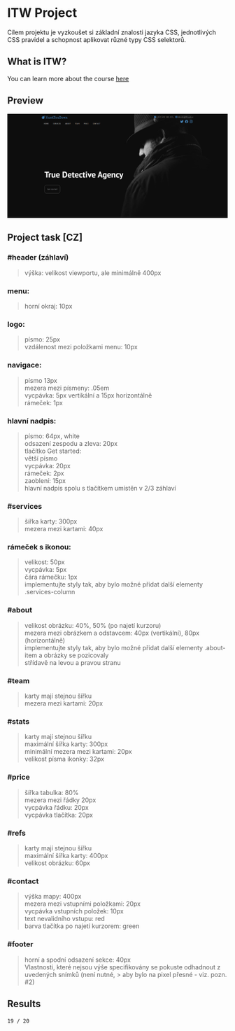 # ITW Project
Cílem projektu je vyzkoušet si základní znalosti jazyka CSS, jednotlivých CSS pravidel a schopnost aplikovat různé typy CSS selektorů.
## What is ITW?
You can learn more about the course [here](https://www.fit.vut.cz/study/course/244890/.cs)
## Preview
 ![preview](./preview.PNG)
## Project task [CZ]
### #header (záhlaví)
> výška: velikost viewportu, ale minimálně 400px
### menu:
> horní okraj: 10px
### logo:
> písmo: 25px <br />
> vzdálenost mezi položkami menu: 10px <br />
### navigace:
> písmo 13px <br />
> mezera mezi písmeny: .05em <br />
> vycpávka: 5px vertikální a 15px horizontálně <br />
> rámeček: 1px
### hlavní nadpis:
> písmo: 64px, white <br />
> odsazení zespodu a zleva: 20px <br />
> tlačítko Get started: <br />
> větší písmo <br />
> vycpávka: 20px <br />
> rámeček: 2px <br />
> zaoblení: 15px <br />
> hlavní nadpis spolu s tlačítkem umístěn v 2/3 záhlaví
### #services
> šířka karty: 300px <br />
> mezera mezi kartami: 40px <br />
### rámeček s ikonou:
> velikost: 50px <br />
> vycpávka: 5px <br />
> čára rámečku: 1px <br />
> implementujte styly tak, aby bylo možné přidat další elementy .services-column
### #about
> velikost obrázku: 40%, 50% (po najetí kurzoru) <br />
> mezera mezi obrázkem a odstavcem: 40px (vertikální), 80px (horizontálně) <br />
> implementujte styly tak, aby bylo možné přidat další elementy .about-item a obrázky se pozicovaly <br />střídavě na levou a pravou stranu
### #team
> karty mají stejnou šířku <br />
> mezera mezi kartami: 20px
### #stats
> karty mají stejnou šířku <br />
> maximální šířka karty: 300px <br />
> minimální mezera mezi kartami: 20px <br />
> velikost písma ikonky: 32px
### #price
> šířka tabulka: 80% <br />
> mezera mezi řádky 20px <br />
> vycpávka řádku: 20px <br />
> vycpávka tlačítka: 20px
### #refs
> karty mají stejnou šířku <br />
> maximální šířka karty: 400px <br />
> velikost obrázku: 60px
### #contact
> výška mapy: 400px <br />
> mezera mezi vstupními položkami: 20px <br />
> vycpávka vstupních položek: 10px <br />
> text nevalidního vstupu: red <br />
> barva tlačítka po najetí kurzorem: green 
### #footer 
> horní a spodní odsazení sekce: 40px <br />
> Vlastnosti, které nejsou výše specifikovány se pokuste odhadnout z uvedených snímků (není nutné, > aby bylo na pixel přesné - viz. pozn. #2)
## Results
`19 / 20`

